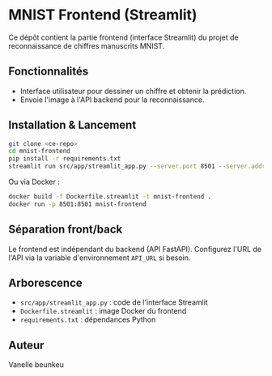 # MNIST Frontend (Streamlit)

Ce dépôt contient la partie frontend (interface Streamlit) du projet de reconnaissance de chiffres manuscrits MNIST.

## Fonctionnalités
- Interface utilisateur pour dessiner un chiffre et obtenir la prédiction.
- Envoie l'image à l'API backend pour la reconnaissance.

## Installation & Lancement

```sh
git clone <ce-repo>
cd mnist-frontend
pip install -r requirements.txt
streamlit run src/app/streamlit_app.py --server.port 8501 --server.address 0.0.0.0
```

Ou via Docker :

```sh
docker build -f Dockerfile.streamlit -t mnist-frontend .
docker run -p 8501:8501 mnist-frontend
```

## Séparation front/back
Le frontend est indépendant du backend (API FastAPI). Configurez l'URL de l'API via la variable d'environnement `API_URL` si besoin.

## Arborescence
- `src/app/streamlit_app.py` : code de l'interface Streamlit
- `Dockerfile.streamlit` : image Docker du frontend
- `requirements.txt` : dépendances Python

## Auteur
Vanelle beunkeu